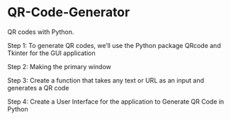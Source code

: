 # QR-Code-Generator
QR codes with Python.

Step 1: To generate QR codes, we’ll use the Python package QRcode and Tkinter for the GUI application

Step 2: Making the primary window

Step 3: Create a function that takes any text or URL as an input and generates a QR code

Step 4: Create a User Interface for the application to Generate QR Code in Python
